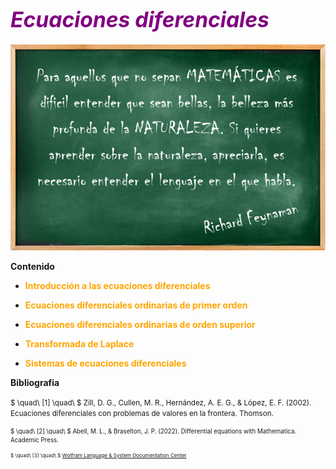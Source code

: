 # <font color="purple"><big><b><i>Ecuaciones diferenciales</i></b></big></font>

<img src="Frase-RF.png" width="870">

<b>Contenido</b>

* <font color="orange"><b>Introducción a las ecuaciones diferenciales</b></font>
    
* <font color="orange"><b>Ecuaciones diferenciales ordinarias de primer orden</b></font>
    
* <font color="orange"><b>Ecuaciones diferenciales ordinarias de orden superior</b></font>
    
* <font color="orange"><b>Transformada de Laplace</b></font>
    
* <font color="orange"><b>Sistemas de ecuaciones diferenciales</b></font>

<b>Bibliografia</b>

<small> $ \quad\ [1] \quad\ $    Zill, D. G., Cullen, M. R., Hernández, A. E. G., & López, E. F. (2002). Ecuaciones diferenciales con problemas de valores en la frontera. Thomson.

<small> $ \quad\ [2] \quad\ $    Abell, M. L., & Braselton, J. P. (2022). Differential equations with Mathematica. Academic Press.

<small> $ \quad\ [3] \quad\ $    [Wolfram Language & System
Documentation Center](https://reference.wolfram.com/language/?source=nav)

